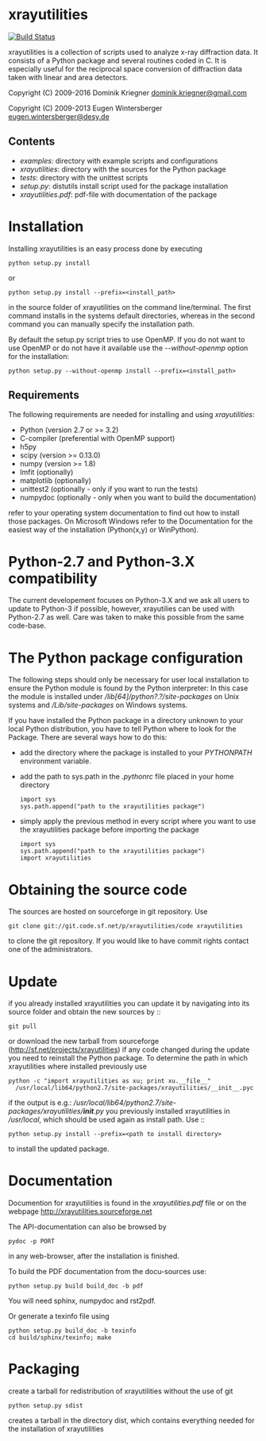 xrayutilities
=============

[![Build
Status](https://travis-ci.org/dkriegner/xrayutilities.svg?branch=master)](https://travis-ci.org/dkriegner/xrayutilities)

xrayutilities is a collection of scripts used to analyze x-ray diffraction
data.  It consists of a Python package and several routines coded in C. It is
especially useful for the reciprocal space conversion of diffraction data
taken with linear and area detectors.


Copyright (C) 2009-2016 Dominik Kriegner <dominik.kriegner@gmail.com>

Copyright (C) 2009-2013 Eugen Wintersberger <eugen.wintersberger@desy.de>



Contents
--------

* *examples*:           directory with example scripts and configurations
* *xrayutilities*:      directory with the sources for the Python package
* *tests*:              directory with the unittest scripts
* *setup.py*:           distutils install script used for the package installation
* *xrayutilities.pdf*:  pdf-file with documentation of the package

Installation
============
Installing xrayutilities is an easy process done by executing

    python setup.py install

or

    python setup.py install --prefix=<install_path>

in the source folder of xrayutilities on the command line/terminal.  The first
command installs in the systems default directories, whereas in the second
command you can manually specify the installation path.

By default the setup.py script tries to use OpenMP. If you do not want to use
OpenMP or do not have it available use the *--without-openmp* option for the
installation:

    python setup.py --without-openmp install --prefix=<install_path>

Requirements
------------
The following requirements are needed for installing and using *xrayutilities*:

- Python (version 2.7 or >= 3.2)
- C-compiler (preferential with OpenMP support)
- h5py
- scipy (version >= 0.13.0)
- numpy (version >= 1.8)
- lmfit (optionally)
- matplotlib (optionally)
- unittest2 (optionally - only if you want to run the tests)
- numpydoc (optionally - only when you want to build the documentation)

refer to your operating system documentation to find out how to install
those packages. On Microsoft Windows refer to the Documentation for the
easiest way of the installation (Python(x,y) or WinPython).

Python-2.7 and Python-3.X compatibility
=======================================

The current developement focuses on Python-3.X and we ask all users to update
to Python-3 if possible, however, xrayutilies can be used with Python-2.7 as well.
Care was taken to make this possible from the same code-base.

The Python package configuration
================================

The following steps should only be necessary for user local installation to
ensure the Python module is found by the Python interpreter:
In this case the module is installed under
*<prefix>/lib[64]/python?.?/site-packages* on Unix systems and
*<prefix>/Lib/site-packages* on Windows systems.

If you have installed the Python package in a directory unknown to your local
Python distribution, you have to tell Python where to look for the Package.
There are several ways how to do this:

- add the directory where the package is installed to your
  *PYTHONPATH* environment variable.

- add the path to sys.path in the *.pythonrc* file placed in your home
  directory

      import sys
      sys.path.append("path to the xrayutilities package")

- simply apply the previous method in every script where you want to
  use the xrayutilities package before importing the package

      import sys
      sys.path.append("path to the xrayutilities package")
      import xrayutilities

Obtaining the source code
=========================

The sources are hosted on sourceforge in git repository.
Use

    git clone git://git.code.sf.net/p/xrayutilities/code xrayutilities

to clone the git repository. If you would like to have commit rights
contact one of the administrators.

Update
======

if you already installed xrayutilities you can update it by navigating into
its source folder and obtain the new sources by ::

    git pull

or download the new tarball from sourceforge
(http://sf.net/projects/xrayutilities) if any code changed during the update you
need to reinstall the Python package.  To determine the path in which
xrayutilities where installed previously use

    python -c "import xrayutilities as xu; print xu.__file__"
      /usr/local/lib64/python2.7/site-packages/xrayutilities/__init__.pyc

if the output is e.g.: */usr/local/lib64/python2.7/site-packages/xrayutilities/__init__.py*
you previously installed xrayutilities in */usr/local*, which should be used
again as install path. Use ::

    python setup.py install --prefix=<path to install directory>

to install the updated package.


Documentation
=============

Documention for xrayutilities is found in the *xrayutilities.pdf* file or on the
webpage http://xrayutilities.sourceforge.net

The API-documentation can also be browsed by

    pydoc -p PORT

in any web-browser, after the installation is finished.

To build the PDF documentation from the docu-sources use:

    python setup.py build build_doc -b pdf

You will need sphinx, numpydoc and rst2pdf.

Or generate a texinfo file using

    python setup.py build_doc -b texinfo
    cd build/sphinx/texinfo; make


Packaging
=========

create a tarball for redistribution of xrayutilities without the use of git

    python setup.py sdist

creates a tarball in the directory dist, which contains everything needed for
the installation of xrayutilities


